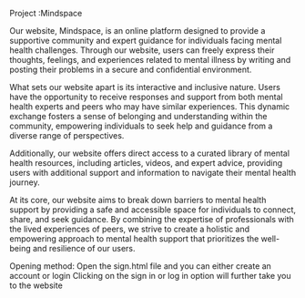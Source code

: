 Project :Mindspace 


Our website, Mindspace, is an online platform designed to provide a supportive community and expert guidance for individuals facing mental health challenges. Through our website, users can freely express their thoughts, feelings, and experiences related to mental illness by writing and posting their problems in a secure and confidential environment.

What sets our website apart is its interactive and inclusive nature. Users have the opportunity to receive responses and support from both mental health experts and peers who may have similar experiences. This dynamic exchange fosters a sense of belonging and understanding within the community, empowering individuals to seek help and guidance from a diverse range of perspectives.

Additionally, our website offers direct access to a curated library of mental health resources, including articles, videos, and expert advice, providing users with additional support and information to navigate their mental health journey.

At its core, our website aims to break down barriers to mental health support by providing a safe and accessible space for individuals to connect, share, and seek guidance. By combining the expertise of professionals with the lived experiences of peers, we strive to create a holistic and empowering approach to mental health support that prioritizes the well-being and resilience of our users.


Opening method:
Open the sign.html file and you can either create an account or login
Clicking on the sign in or log in option will further take you to the website

